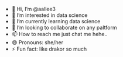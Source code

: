 - 👋 Hi, I’m @aallee3
- 👀 I’m interested in data science
- 🌱 I’m currently learning data science
- 💞️ I’m looking to collaborate on any paltform
- 📫 How to reach me just chat me hehe..
- 😄 Pronouns: she/her
- ⚡ Fun fact: like drakor so much

<!---
aallee3/aallee3 is a ✨ special ✨ repository because its `README.md` (this file) appears on your GitHub profile.
You can click the Preview link to take a look at your changes.
--->
